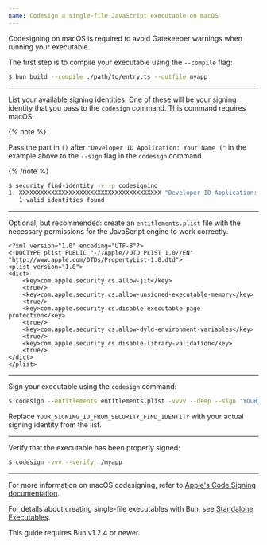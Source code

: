 ```yaml
---
name: Codesign a single-file JavaScript executable on macOS
---
```


Codesigning on macOS is required to avoid Gatekeeper warnings when running your executable.

The first step is to compile your executable using the `--compile` flag:

```sh
$ bun build --compile ./path/to/entry.ts --outfile myapp
```

---

List your available signing identities. One of these will be your signing identity that you pass to the `codesign` command. This command requires macOS.

{% note %}

Pass the part in `()` after `"Developer ID Application: Your Name ("` in the example above to the `--sign` flag in the `codesign` command.

{% /note %}

```sh
$ security find-identity -v -p codesigning
1. XXXXXXXXXXXXXXXXXXXXXXXXXXXXXXXXXXXXXXXX "Developer ID Application: Your Name (ZZZZZZZZZZ)"
   1 valid identities found
```

---

Optional, but recommended: create an `entitlements.plist` file with the necessary permissions for the JavaScript engine to work correctly.

```xml#entitlements.plist
<?xml version="1.0" encoding="UTF-8"?>
<!DOCTYPE plist PUBLIC "-//Apple//DTD PLIST 1.0//EN" "http://www.apple.com/DTDs/PropertyList-1.0.dtd">
<plist version="1.0">
<dict>
    <key>com.apple.security.cs.allow-jit</key>
    <true/>
    <key>com.apple.security.cs.allow-unsigned-executable-memory</key>
    <true/>
    <key>com.apple.security.cs.disable-executable-page-protection</key>
    <true/>
    <key>com.apple.security.cs.allow-dyld-environment-variables</key>
    <true/>
    <key>com.apple.security.cs.disable-library-validation</key>
    <true/>
</dict>
</plist>
```

---

Sign your executable using the `codesign` command:

```bash
$ codesign --entitlements entitlements.plist -vvvv --deep --sign "YOUR_SIGNING_ID_FROM_SECURITY_FIND_IDENTITY" ./myapp --force
```

Replace `YOUR_SIGNING_ID_FROM_SECURITY_FIND_IDENTITY` with your actual signing identity from the list.

---

Verify that the executable has been properly signed:

```bash
$ codesign -vvv --verify ./myapp
```

---

For more information on macOS codesigning, refer to [Apple's Code Signing documentation](https://developer.apple.com/documentation/security/code_signing_services).

For details about creating single-file executables with Bun, see [Standalone Executables](/docs/bundler/executables).

This guide requires Bun v1.2.4 or newer.
